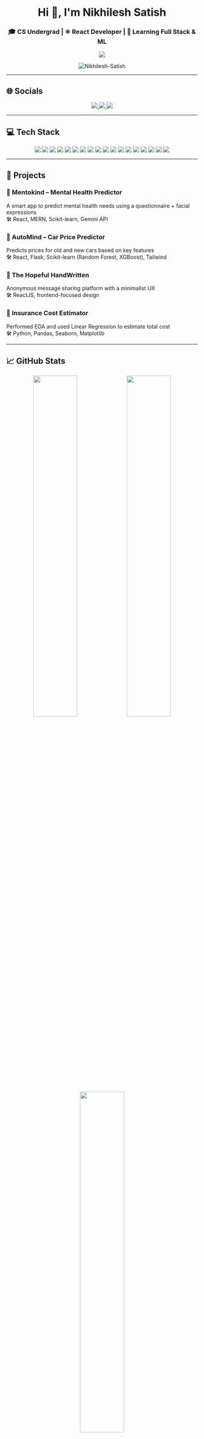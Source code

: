 <h1 align="center">Hi 👋, I'm Nikhilesh Satish</h1>
<h3 align="center">🎓 CS Undergrad | ⚛️ React Developer | 🚀 Learning Full Stack & ML</h3>

<p align="center">
  <img src="https://readme-typing-svg.herokuapp.com?font=Fira+Code&size=22&pause=1000&color=F7F7F7&center=true&vCenter=true&width=600&lines=React+Dev+%7C+CS+Student+at+JSS+STU;Loves+Debugging+and+Building+UIs;Exploring+ML+%26+Backend;Actively+Improving+Every+Day!" />
</p>

<p align="center">
  <img src="https://komarev.com/ghpvc/?username=Nikhilesh-Satish&label=Profile%20views&color=0e75b6&style=flat" alt="Nikhilesh-Satish" />
</p>

---

## 🌐 Socials

<p align="center">
  <a href="mailto:nikhilesh1904@gmail.com">
    <img src="https://img.shields.io/badge/Gmail-D14836?style=for-the-badge&logo=gmail&logoColor=white" />
  </a>
  <a href="https://www.linkedin.com/in/nikhilesh-satish-50b315273/">
    <img src="https://img.shields.io/badge/LinkedIn-0077B5?style=for-the-badge&logo=linkedin&logoColor=white" />
  </a>
  <a href="https://github.com/Nikhilesh-Satish">
    <img src="https://img.shields.io/badge/GitHub-171515?style=for-the-badge&logo=github&logoColor=white" />
  </a>
</p>

---

## 💻 Tech Stack

<p align="center">
  <img src="https://img.shields.io/badge/C-00599C?style=for-the-badge&logo=c&logoColor=white" />
  <img src="https://img.shields.io/badge/Java-ED8B00?style=for-the-badge&logo=java&logoColor=white" />
  <img src="https://img.shields.io/badge/Python-3776AB?style=for-the-badge&logo=python&logoColor=white" />
  <img src="https://img.shields.io/badge/JavaScript-F7DF1E?style=for-the-badge&logo=javascript&logoColor=black" />
  <img src="https://img.shields.io/badge/React-20232A?style=for-the-badge&logo=react&logoColor=61DAFB" />
  <img src="https://img.shields.io/badge/TailwindCSS-38B2AC?style=for-the-badge&logo=tailwind-css&logoColor=white" />
  <img src="https://img.shields.io/badge/Flask-000000?style=for-the-badge&logo=flask&logoColor=white" />
  <img src="https://img.shields.io/badge/Scikit--learn-F7931E?style=for-the-badge&logo=scikit-learn&logoColor=white" />
  <img src="https://img.shields.io/badge/MySQL-00758F?style=for-the-badge&logo=mysql&logoColor=white" />
  <img src="https://img.shields.io/badge/VSCode-007ACC?style=for-the-badge&logo=visual-studio-code&logoColor=white" />
  <img src="https://img.shields.io/badge/Git-F05032?style=for-the-badge&logo=git&logoColor=white" />
  <img src="https://img.shields.io/badge/GitHub-181717?style=for-the-badge&logo=github&logoColor=white" />
  <img src="https://img.shields.io/badge/Render-46E3B7?style=for-the-badge&logo=render&logoColor=white" />
  <img src="https://img.shields.io/badge/Numpy-013243?style=for-the-badge&logo=numpy&logoColor=white" />
  <img src="https://img.shields.io/badge/Pandas-150458?style=for-the-badge&logo=pandas&logoColor=white" />
  <img src="https://img.shields.io/badge/Seaborn-46B3B8?style=for-the-badge&logo=seaborn&logoColor=white" />
  <img src="https://img.shields.io/badge/Matplotlib-11557C?style=for-the-badge&logo=matplotlib&logoColor=white" />
  <img src="https://img.shields.io/badge/Gemini%20API-5F4B8B?style=for-the-badge&logo=google&logoColor=white" />

</p>

---

## 🚀 Projects

### 🔹 Mentokind – Mental Health Predictor  
A smart app to predict mental health needs using a questionnaire + facial expressions  
🛠 React, MERN, Scikit-learn, Gemini API

### 🔹 AutoMind – Car Price Predictor  
Predicts prices for old and new cars based on key features  
🛠 React, Flask, Scikit-learn (Random Forest, XGBoost), Tailwind

### 🔹 The Hopeful HandWritten  
Anonymous message sharing platform with a minimalist UX  
🛠 ReactJS, frontend-focused design

### 🔹 Insurance Cost Estimator  
Performed EDA and used Linear Regression to estimate total cost  
🛠 Python, Pandas, Seaborn, Matplotlib

---

## 📈 GitHub Stats

<p align="center">
  <img src="https://github-readme-stats.vercel.app/api?username=Nikhilesh-Satish&show_icons=true&theme=github_dark&hide_border=true" width="48%" />
  <img src="https://github-readme-streak-stats.herokuapp.com?user=Nikhilesh-Satish&theme=github-dark&hide_border=true" width="48%" />
</p>

<p align="center">
  <img src="https://github-readme-stats.vercel.app/api/top-langs/?username=Nikhilesh-Satish&layout=compact&theme=github_dark&hide_border=true" width="48%" />
</p>

---

## 📊 GitHub Activity Graph

<p align="center">
  <img src="https://github-activity-graph.vercel.app/graph?username=Nikhilesh-Satish&theme=github-compact&hide_border=true" />

</p>

---


## 🧩 LeetCode Stats

<p align="center">
  <img src="https://leetcard.jacoblin.cool/Nikhilesh_Satish?theme=dark&ext=heatmap" />
</p>

### 🏅 LeetCode Badges

<p align="center">
  <img src="https://cp-logo.vercel.app/leetcode/Nikhilesh_Satish?logo=true&badge=50-days" alt="50 Days Badge" />
  <img src="https://cp-logo.vercel.app/leetcode/Nikhilesh_Satish?logo=true&badge=50-days" alt="50 Days Badge 2" />
  <img src="https://cp-logo.vercel.app/leetcode/Nikhilesh_Satish?logo=true&badge=100-days" alt="100 Days Badge" />
</p>





## 🧠 Currently Learning

- 📚 Full Stack Development (Node.js + MongoDB + Express)
- 📈 Machine Learning fundamentals with Scikit-learn
- 🧪 API integrations & hosting (Render, Vercel)

---

## 🏆 Achievements

- 🥇 Finalist – Inohax 1.0 Hackathon (Top 30)
- Hackerrank software engineer role certification
- AWS badges for EC2 and S3


---

> *"I’m not just building apps, I’m building myself — one commit at a time."*

---


